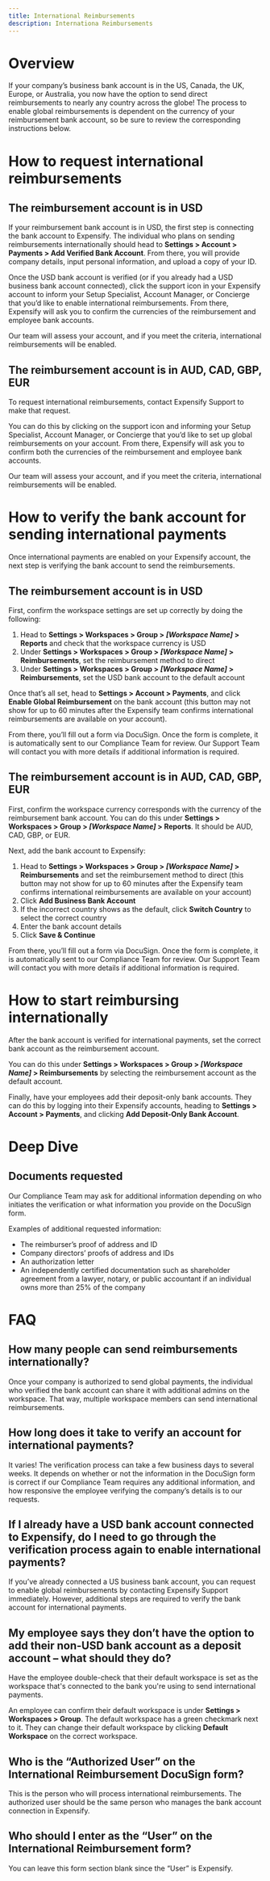 ```yaml
---
title: International Reimbursements
description: Internationa Reimbursements
---
```

# Overview

If your company’s business bank account is in the US, Canada, the UK, Europe, or Australia, you now have the option to send direct reimbursements to nearly any country across the globe! 
The process to enable global reimbursements is dependent on the currency of your reimbursement bank account, so be sure to review the corresponding instructions below. 

# How to request international reimbursements

## The reimbursement account is in USD

If your reimbursement bank account is in USD, the first step is connecting the bank account to Expensify. 
The individual who plans on sending reimbursements internationally should head to **Settings > Account > Payments > Add Verified Bank Account**. From there, you will provide company details, input personal information, and upload a copy of your ID. 

Once the USD bank account is verified (or if you already had a USD business bank account connected), click the support icon in your Expensify account to inform your Setup Specialist, Account Manager, or Concierge that you’d like to enable international reimbursements. From there, Expensify will ask you to confirm the currencies of the reimbursement and employee bank accounts.

Our team will assess your account, and if you meet the criteria, international reimbursements will be enabled.

## The reimbursement account is in AUD, CAD, GBP, EUR

To request international reimbursements, contact Expensify Support to make that request.  

You can do this by clicking on the support icon and informing your Setup Specialist, Account Manager, or Concierge that you’d like to set up global reimbursements on your account. 
From there, Expensify will ask you to confirm both the currencies of the reimbursement and employee bank accounts.

Our team will assess your account, and if you meet the criteria, international reimbursements will be enabled.

# How to verify the bank account for sending international payments 

Once international payments are enabled on your Expensify account, the next step is verifying the bank account to send the reimbursements. 

## The reimbursement account is in USD

First, confirm the workspace settings are set up correctly by doing the following:
1. Head to **Settings > Workspaces > Group > _[Workspace Name]_ > Reports** and check that the workspace currency is USD
2. Under **Settings > Workspaces > Group > _[Workspace Name]_ > Reimbursements**, set the reimbursement method to direct
3. Under **Settings > Workspaces > Group > _[Workspace Name]_ > Reimbursements**, set the USD bank account to the default account

Once that’s all set, head to **Settings > Account > Payments**, and click **Enable Global Reimbursement** on the bank account (this button may not show for up to 60 minutes after the Expensify team confirms international reimbursements are available on your account).

From there, you’ll fill out a form via DocuSign. Once the form is complete, it is automatically sent to our Compliance Team for review.  Our Support Team will contact you with more details if additional information is required. 

## The reimbursement account is in AUD, CAD, GBP, EUR

First, confirm the workspace currency corresponds with the currency of the reimbursement bank account. You can do this under **Settings > Workspaces > Group > _[Workspace Name]_ > Reports**. It should be AUD, CAD, GBP, or EUR. 

Next, add the bank account to Expensify: 
1. Head to **Settings > Workspaces > Group > _[Workspace Name]_ > Reimbursements** and set the reimbursement method to direct (this button may not show for up to 60 minutes after the Expensify team confirms international reimbursements are available on your account)
2. Click **Add Business Bank Account**
3. If the incorrect country shows as the default, click **Switch Country** to select the correct country
4. Enter the bank account details 
5. Click **Save & Continue**

From there, you’ll fill out a form via DocuSign. Once the form is complete, it is automatically sent to our Compliance Team for review. Our Support Team will contact you with more details if additional information is required. 

# How to start reimbursing internationally

After the bank account is verified for international payments, set the correct bank account as the reimbursement account. 

You can do this under **Settings > Workspaces > Group > _[Workspace Name]_ > Reimbursements** by selecting the reimbursement account as the default account.

Finally, have your employees add their deposit-only bank accounts. They can do this by logging into their Expensify accounts, heading to **Settings > Account > Payments**, and clicking **Add Deposit-Only Bank Account**. 

# Deep Dive

## Documents requested

Our Compliance Team may ask for additional information depending on who initiates the verification or what information you provide on the DocuSign form. 

Examples of additional requested information:
- The reimburser’s proof of address and ID
- Company directors’ proofs of address and IDs
- An authorization letter 
- An independently certified documentation such as shareholder agreement from a lawyer, notary, or public accountant if an individual owns more than 25% of the company

# FAQ

## How many people can send reimbursements internationally? 

Once your company is authorized to send global payments, the individual who verified the bank account can share it with additional admins on the workspace. That way, multiple workspace members can send international reimbursements. 

## How long does it take to verify an account for international payments?

It varies! The verification process can take a few business days to several weeks. It depends on whether or not the information in the DocuSign form is correct if our Compliance Team requires any additional information, and how responsive the employee verifying the company’s details is to our requests. 

## If I already have a USD bank account connected to Expensify, do I need to go through the verification process again to enable international payments? 

If you’ve already connected a US business bank account, you can request to enable global reimbursements by contacting Expensify Support immediately. However, additional steps are required to verify the bank account for international payments. 

## My employee says they don’t have the option to add their non-USD bank account as a deposit account – what should they do? 

Have the employee double-check that their default workspace is set as the workspace that's connected to the bank you're using to send international payments.

An employee can confirm their default workspace is under **Settings > Workspaces > Group**. The default workspace has a green checkmark next to it. They can change their default workspace by clicking **Default Workspace** on the correct workspace.

## Who is the “Authorized User” on the International Reimbursement DocuSign form? 

This is the person who will process international reimbursements. The authorized user should be the same person who manages the bank account connection in Expensify. 

## Who should I enter as the “User” on the International Reimbursement form?

You can leave this form section blank since the “User” is Expensify. 

